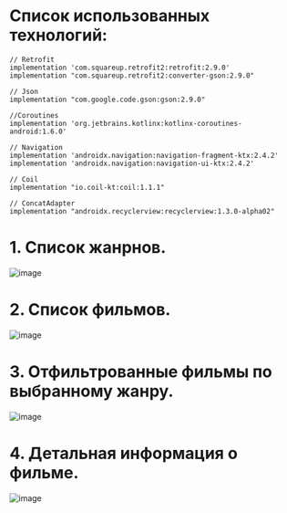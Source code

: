 # Список использованных технологий:
    // Retrofit 
    implementation 'com.squareup.retrofit2:retrofit:2.9.0'
    implementation "com.squareup.retrofit2:converter-gson:2.9.0"

    // Json
    implementation "com.google.code.gson:gson:2.9.0"

    //Coroutines
    implementation 'org.jetbrains.kotlinx:kotlinx-coroutines-android:1.6.0'

    // Navigation
    implementation 'androidx.navigation:navigation-fragment-ktx:2.4.2'
    implementation 'androidx.navigation:navigation-ui-ktx:2.4.2'

    // Coil
    implementation "io.coil-kt:coil:1.1.1"
    
    // ConcatAdapter
    implementation "androidx.recyclerview:recyclerview:1.3.0-alpha02"
 
#  1. Cписок жанрнов.

![image](https://user-images.githubusercontent.com/32362643/172830295-f2b2c4b3-7846-43a5-a405-5a757ba7b48b.png)

# 2. Список фильмов.

![image](https://user-images.githubusercontent.com/32362643/172830398-8a2a5b68-c51f-456d-8ca6-e2ec6b7c0ce1.png)

# 3. Отфильтрованные фильмы по выбранному жанру.

![image](https://user-images.githubusercontent.com/32362643/172830436-1cdcfe32-a53f-494c-adc3-823c72f43823.png)

# 4. Детальная информация о фильме.

![image](https://user-images.githubusercontent.com/32362643/172830478-2e5711c0-b3ee-4433-8a25-77dc58099c8e.png)
